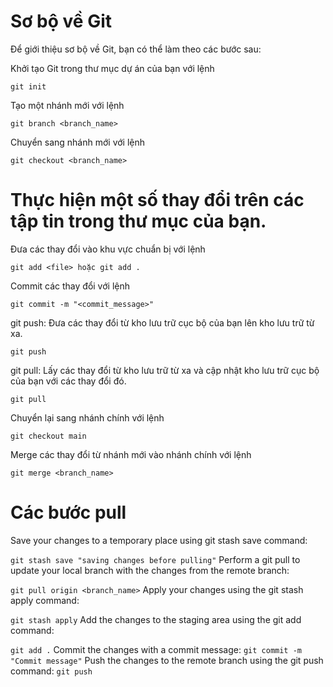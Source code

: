 # Sơ bộ về Git
Để giới thiệu sơ bộ về Git, bạn có thể làm theo các bước sau:

Khởi tạo Git trong thư mục dự án của bạn với lệnh 

```
git init
```
Tạo một nhánh mới với lệnh 

```
git branch <branch_name>
```

Chuyển sang nhánh mới với lệnh 

```
git checkout <branch_name>
```

# Thực hiện một số thay đổi trên các tập tin trong thư mục của bạn.


Đưa các thay đổi vào khu vực chuẩn bị với lệnh 

```
git add <file> hoặc git add .
```

Commit các thay đổi với lệnh 

```
git commit -m "<commit_message>"
```
git push: Đưa các thay đổi từ kho lưu trữ cục bộ của bạn lên kho lưu trữ từ xa.

```
git push
```
git pull: Lấy các thay đổi từ kho lưu trữ từ xa và cập nhật kho lưu trữ cục bộ của bạn với các thay đổi đó.

```
git pull
```
Chuyển lại sang nhánh chính với lệnh 

```
git checkout main
```

Merge các thay đổi từ nhánh mới vào nhánh chính với lệnh 

```
git merge <branch_name>
```
# Các bước pull 

Save your changes to a temporary place using git stash save command:

``
git stash save "saving changes before pulling"
``
Perform a git pull to update your local branch with the changes from the remote branch:

``
git pull origin <branch_name>
``
Apply your changes using the git stash apply command:

``
git stash apply
``
Add the changes to the staging area using the git add command:

``
git add .
``
Commit the changes with a commit message:
``
git commit -m "Commit message"
``
Push the changes to the remote branch using the git push command:
``
git push
``
